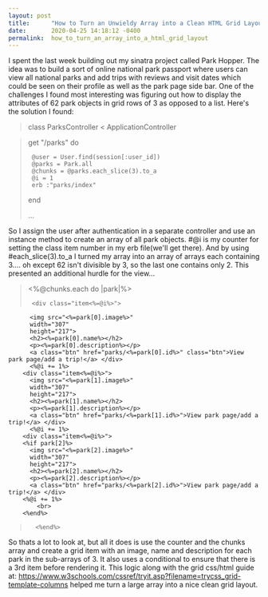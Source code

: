 ```yaml
---
layout: post
title:      "How to Turn an Unwieldy Array into a Clean HTML Grid Layout in ERB"
date:       2020-04-25 14:18:12 -0400
permalink:  how_to_turn_an_array_into_a_html_grid_layout
---
```



I spent the last week building out my sinatra project called Park Hopper. The idea was to build a sort of online national park passport where users can view all national parks and add trips with reviews and visit dates which could be seen on their profile as well as the park page side bar. One of the challenges I found most interesting was figuring out how to display the attributes of 62 park objects in grid rows of 3 as opposed to a list. Here's the solution I found:

> class ParksController < ApplicationController
 
>  get "/parks" do
>  
>      @user = User.find(session[:user_id])
>      @parks = Park.all
>      @chunks = @parks.each_slice(3).to_a
>      @i = 1  
>      erb :"parks/index"
> end
> 
> ...

So I assign the user after authentication in a separate controller and use an instance method to create an array of all park objects. #@i is my counter for setting the class item number in my erb file(we'll get there). And by using #each_slice(3).to_a I turned my array into an array of arrays each containing 3.... oh except 62 isn't divisible by 3, so the last one contains only 2. This presented an additional hurdle for the view...

>  <%@chunks.each do |park|%>
> 
>      <div class="item<%=@i%>">
          <img src="<%=park[0].image%>"
          width="307"
          height="217">
          <h2><%=park[0].name%></h2>
          <p><%=park[0].description%></p>
          <a class="btn" href="parks/<%=park[0].id%>" class="btn">View park page/add a trip!</a> </div>
          <%@i += 1%>
        <div class="item<%=@i%>">
          <img src="<%=park[1].image%>"
          width="307"
          height="217">
          <h2><%=park[1].name%></h2>
          <p><%=park[1].description%></p>
          <a class="btn" href="parks/<%=park[1].id%>">View park page/add a trip!</a> </div>
          <%@i += 1%>
        <div class="item<%=@i%>">
        <%if park[2]%>
          <img src="<%=park[2].image%>"
          width="307"
          height="217">
          <h2><%=park[2].name%></h2>
          <p><%=park[2].description%></p>
          <a class="btn" href="parks/<%=park[2].id%>">View park page/add a trip!</a> </div>
        <%@i += 1%>
            <br>
        <%end%>
>       <%end%>
>       

So thats a lot to look at, but all it does is use the counter and the chunks array and create a grid item with an image, name and description for each park in the sub-arrays of 3. It also uses a conditional to ensure that there is a 3rd item before rendering it. This logic along with the grid css/html guide at: https://www.w3schools.com/cssref/tryit.asp?filename=trycss_grid-template-columns helped me turn a large array into a nice clean grid layout. 
			
			
			


